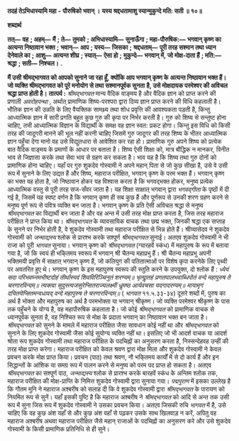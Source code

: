  **तदहं तेऽभिधास्यामि महा** **-** **पौरुषिको भवान् ।** **यस्य श्रद्दधतामाशु स्यान्मुकुन्दे मति: सती ॥ १०॥** 

**शब्दार्थ** 

**तत्—** **वह** **; अहम्—** **मैं** **; ते—** **तुमको** **; अभिधास्यामि—** **सुनाऊँगा** **; महा-पौरुषिक:—** **भगवान् कृष्ण का अत्यन्त निष्ठावान भक्त** **;** **भवान्—** **आप** **; यस्य—** **जिसका** **; श्रद्दधताम्—** **पूरी तरह सश्मान तथा ध्यान देनेवाले का** **; आशु—** **अत्यन्त शीघ्र** **; स्यात्—** **ऐसा हो** **;** **मुकुन्दे—** **भगवान् में, जो मोक्ष-दाता हैं** **; मति:—** **श्रद्धा** **; सती—** **निश्चल।** **.** 

**मैं उसी श्रीमद्भागवत को आपको सुनाने जा रहा हूँ, क्योंकि आप भगवान् कृष्ण के** **अत्यन्त निष्ठावान भक्त हैं। जो व्यक्ति श्रीमद्भागवत को पूरे मनोयोग से तथा सश्मानपूर्वक सुनता** **है, उसे मोक्षदायक परमेश्वर की अविचल श्रद्धा प्राप्त होती है।** **तात्पर्य :**  *श्रीमद्भागवत* मान्य वैदिक वाङ्मय है और वैदिक ज्ञान को प्राप्त करने की प्रणाली *अवरोहपन्था* , अर्थात् प्रामाणिक शिष्य-परश्परा द्वारा दिव्य ज्ञान प्राप्त करने की विधि कहलाती है। भौतिक ज्ञान की उन्नति के लिए वैयक्तिक सामथ्र्य तथा शोध प्रवृत्ति की आवश्यकता पड़ती है, किन्तु आध्यात्मिक ज्ञान में सारी प्रगति बहुत कुछ गुरु की कृपा पर निर्भर करती है। गुरु को शिष्य से सन्तुष्ट होना चाहिए, तभी आध्यात्मिक विज्ञान के विद्यार्थी के समक्ष वह ज्ञान स्वत: प्रकट होगा। किन्तु इस विधि को किसी तरह की जादूगरी मानने की भूल नहीं करनी चाहिए जिसमें गुरु जादूगर की तरह शिष्य के भीतर आध्यात्मिक ज्ञान पहुँचा देगा मानो वह उसे विद्युतधारा से आवेशित कर रहा हो। प्रामाणिक गुरु अपने शिष्य को प्रत्येक बात वैदिक वाङ्मय के प्रमाणों के आधार पर बताता है। शिष्य ऐसी शिक्षा को, मात्र बौद्धिक न मानकर, विनीत भाव से जिज्ञासा करके तथा सेवा भाव से ग्रहण कर सकता है। भाव यह है कि शिष्य तथा गुरु दोनों को प्रामाणिक होना चाहिए। यहाँ पर गुरु शुकदेव गोस्वामी ने अपने महान् पिता से जो कुछ सीखा है, उसे वे उसी रूप में सुनाने के लिए उद्यत हैं और शिष्य, महाराज परीक्षित, भगवान् कृष्ण के परम भक्त हैं। भगवान् कृष्ण का भक्त वह होता है, जो निष्ठावान होकर यह विश्वास करता है कि भगवद्भक्त होकर, मनुष्य प्रत्येक आध्यात्मिक वस्तु से पूरी तरह सज-सँवर जाता है। यह शिक्षा साक्षात् भगवान् द्वारा *भगवद्गीता* के पृष्ठों में दी गई है, जिसमें यह स्पष्ट वर्णन है कि भगवान् कृष्ण ही सब कुछ हैं और पूर्णरूप से उनकी शरण ग्रहण करने से मनुष्य पूर्ण रूप से पवित्र व्यक्ति बन जाता है। भगवान् कृष्ण के प्रति ऐसी अविचल श्रद्धा से मनुष्य *श्रीमद्भागवत* का विद्यार्थी बन जाता है और वह अन्त में उसी तरह मोक्ष प्राप्त करता है, जिस तरह महाराज परीक्षित ने प्राप्त किया था। *श्रीमद्भागवत* के व्यावसायिक वाचक तथा छद्म भक्त, जिनकी श्रद्धा एक सप्ताह के सुनने पर निर्भर होती है, वे शुकदेव गोस्वामी तथा महाराज परीक्षित से भिन्न होते हैं। श्रीव्यासेदव ने शुकदेव गोस्वामी को *जन्माद्यस्य* श्लोक से प्रारश्भ करके सश्पूर्ण *श्रीमद्भागवत* सुनाई। अतएव शुकदेव गोस्वामी ने भी राजा को पूरी *भागवत* सुनाया। भगवान् कृष्ण को *श्रीमद्भागवत* (ग्यारहवें स्कंध) में महापुरुष के रूप में बताया गया है, जो कि स्वयं ही भकि्तमय स्वरूप में भगवान् श्री चैतन्य महाप्रभु हैं। श्री चैतन्य महाप्रभु अपनी भक्तिमयी प्रवृत्ति में साक्षात् भगवान् कृष्ण हैं, जो कलियुग की पतितात्माओं पर विशेष कृपा करनेके लिए पृथ्वी पर अवतरित हुए थे। भगवान् कृष्ण के इस महापुरुष स्वरूप की स्तुति करने के उपयुक्त, दो श्लोक हैं : *ध्येयं सदा परिभवघ्नमभीष्टदोहं* *तीर्थास्पदं शिवविरिञ्चिनुतं शरण्यम्॥* *भृत्याॢतहं प्रणतपालभवाब्धिपोतं* *वन्दे महापुरुष ते चरणारविन्दम्॥* *त्यक्त्वा सुदुस्त्यजसुरेप्सितराज्यलक्ष्मीं* *धॢमष्ठ आर्यवचसा यदगादरण्यम्॥* *मायामृगं दयितयेप्सितमन्वधावद्* *वन्दे महापुरुष ते चरणारविन्दम्॥*    ( *भागवत* ११.५.३३-३४) दूसरे शब्दों में, पुरुष का अर्थ है भोक्ता और महापुरुष का अर्थ है परमभोक्ता या भगवान् श्रीकृष्ण। जो व्यक्ति परमेश्वर श्रीकृष्ण के पास तक पहुँचने के योग्य है, वह महापौरुषिक कहलाता है। जो कोई *श्रीमद्भागवत* को प्रामाणिक वाचक से ध्यानपूर्वक सुनता है, वह निश्चित रूप से मोक्ष के प्रदाता भगवान् का निष्ठावान भक्त बन जाता है। *श्रीमद्भागवत* को सुनने के मामले में महाराज परीक्षित जैसा सावधान कोई नहीं था और *श्रीमद्भागवत* को सुनाने के लिए शुकदेव गोस्वामी जैसा कोई सुयोग्य व्यक्ति नहीं था। इसलिए जो भी आदर्श वाचक या आदर्श श्रोता रूप शुकदेव गोस्वामी तथा महाराज परीक्षित के पदचिह्नों का अनुसरण करता है, निस्सन्देहवह उन्हीं की तरह मोक्ष प्राप्त करेगा। महाराज परीक्षित को केवल श्रवण द्वारा मोक्ष मिला और शुकदेव गोस्वामी ने केवल प्रवचन करके मोक्ष प्राप्त किया। प्रवचन (पाठ) तथा श्रवण, नौ भकि्तमय कार्यों में से दो कार्य हैं और इन सिद्धान्तों के आंशिक या समग्र रूप में पालन करने से मनुष्य को परम पद प्राप्त हो सकता है। अतएव *श्रीमद्भागवत* का सश्पूर्ण पाठ, *जन्माद्यस्य* श्लोक से प्रारश्भ करके बारहवें स्कंध के अन्तिम श्लोक तक, महाराज परीक्षित की मोक्ष-प्राप्ति के निमित्त शुकदेव गोस्वामी द्वारा सुनाया गया। *पद्मपुराण* में इसका उल्लेख है कि गौतम मुनि ने महाराज अश्बरीष को सलाह दी कि वे शुकदेव गोस्वामी द्वारा *श्रीमद्भागवत* के पारायण को नियमित रूप से सुनें। यहाँ इसकी पुष्टि है कि महाराज अश्बरीष ने *श्रीमद्भागवत* को आदि से अन्त तक उसी रूप में सुना जिस रूप में शुकदेव गोस्वामी ने उसका प्रवचन किया। अतएव जिसकी रुचि *भागवत* में है, उसे चाहिए कि वह कुछ अंश यहाँ से और कुछ अंश वहाँ से पढ़कर उसके साथ खिलवाड़ न करें, अपितु वह महाराज अश्बरीष अथवा महाराज परीक्षित जैसे महान् राजाओं के पदचिह्नों का अनुसरण करे और उसे शुकदेव गोस्वामी के किसी प्रामाणिक प्रतिनिधि से ही सुने। 